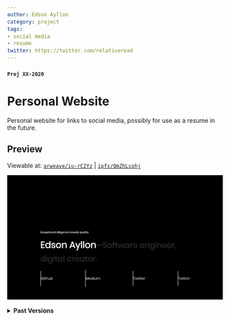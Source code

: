 ```yaml
---
author: Edson Ayllon
category: project
tags: 
- social media
- resume
twitter: https://twitter.com/relativeread
---
```


#### `Proj XX-2020`

# Personal Website

Personal website for links to social media, possibly for use as a resume in the future. 

## Preview

Viewable at: [`arweave/iu-rC2Yz`](https://3iwlt5vem6xa.arweave.net/iu-rC2Yz3vCCpvsm-dVcCqKSSSm2XAo2JfWu-oHIAPM) | [`ipfs/QmZhLcohj`](https://ipfs.io/ipfs/QmZhLcohjCjbE8aZMfsJ3vURKvzBS8trWJyUkqQF7pZKpz)

![Preview](./screenshot.png)


<details>
    <summary><b>Past Versions</b></summary>
    <ul>
        <li><a href="https://arweave.net/vZVnqx21b86sbnnV7f708Fpb--BeGM5X3w8Qo1sQpqU">arweave/vZVnqx21...</a> | <a href="https://ipfs.io/ipfs/QmZdWvDxPz1URtwyak2Mnse1wabMy8dxBLSUSubn3x4d1W">ipfs/QmZdWv...</a></li>
    </ul>
</details>